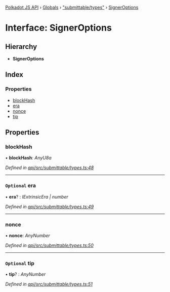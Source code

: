 [Polkadot JS API](../README.md) › [Globals](../globals.md) › ["submittable/types"](../modules/_submittable_types_.md) › [SignerOptions](_submittable_types_.signeroptions.md)

# Interface: SignerOptions

## Hierarchy

* **SignerOptions**

## Index

### Properties

* [blockHash](_submittable_types_.signeroptions.md#blockhash)
* [era](_submittable_types_.signeroptions.md#optional-era)
* [nonce](_submittable_types_.signeroptions.md#nonce)
* [tip](_submittable_types_.signeroptions.md#optional-tip)

## Properties

###  blockHash

• **blockHash**: *AnyU8a*

*Defined in [api/src/submittable/types.ts:48](https://github.com/polkadot-js/api/blob/5739b69757/packages/api/src/submittable/types.ts#L48)*

___

### `Optional` era

• **era**? : *IExtrinsicEra | number*

*Defined in [api/src/submittable/types.ts:49](https://github.com/polkadot-js/api/blob/5739b69757/packages/api/src/submittable/types.ts#L49)*

___

###  nonce

• **nonce**: *AnyNumber*

*Defined in [api/src/submittable/types.ts:50](https://github.com/polkadot-js/api/blob/5739b69757/packages/api/src/submittable/types.ts#L50)*

___

### `Optional` tip

• **tip**? : *AnyNumber*

*Defined in [api/src/submittable/types.ts:51](https://github.com/polkadot-js/api/blob/5739b69757/packages/api/src/submittable/types.ts#L51)*
